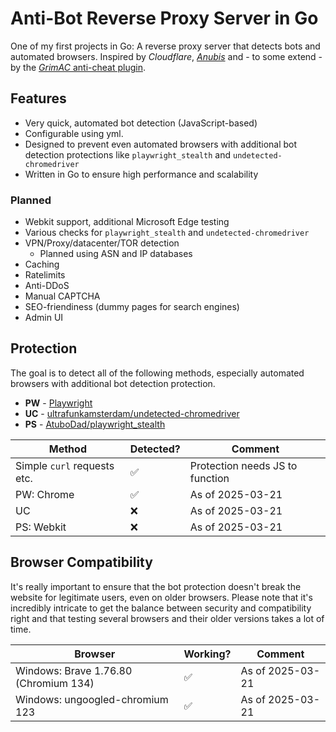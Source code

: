 # Anti-Bot Reverse Proxy Server in Go

One of my first projects in Go: A reverse proxy server that detects bots and automated browsers. Inspired by *Cloudflare*, [*Anubis*](https://github.com/TecharoHQ/anubis) and - to some extend - by the [*GrimAC* anti-cheat plugin](https://github.com/GrimAnticheat/Grim).

## Features

- Very quick, automated bot detection (JavaScript-based)
- Configurable using yml.
- Designed to prevent even automated browsers with additional bot detection protections like `playwright_stealth` and `undetected-chromedriver`
- Written in Go to ensure high performance and scalability

### Planned

- Webkit support, additional Microsoft Edge testing
- Various checks for `playwright_stealth` and `undetected-chromedriver`
- VPN/Proxy/datacenter/TOR detection
  - Planned using ASN and IP databases
- Caching
- Ratelimits
- Anti-DDoS
- Manual CAPTCHA
- SEO-friendiness (dummy pages for search engines)
- Admin UI

## Protection

The goal is to detect all of the following methods, especially automated browsers with additional bot detection protection.

- **PW** - [Playwright](https://playwright.dev/python/)
- **UC** - [ultrafunkamsterdam/undetected-chromedriver](https://github.com/ultrafunkamsterdam/undetected-chromedriver)
- **PS** - [AtuboDad/playwright_stealth](https://github.com/AtuboDad/playwright_stealth)

| Method                      | Detected? | Comment                         |
| --------------------------- | --------- | ------------------------------- |
| Simple `curl` requests etc. | ✅         | Protection needs JS to function |
| PW: Chrome                  | ✅         | As of 2025-03-21                |
| UC                          | ❌         | As of 2025-03-21                |
| PS: Webkit                  | ❌         | As of 2025-03-21                |

## Browser Compatibility

It's really important to ensure that the bot protection doesn't break the website for legitimate users, even on older browsers. Please note that it's incredibly intricate to get the balance between security and compatibility right and that testing several browsers and their older versions takes a lot of time.

| Browser                               | Working? | Comment          |
| ------------------------------------- | -------- | ---------------- |
| Windows: Brave 1.76.80 (Chromium 134) | ✅        | As of 2025-03-21 |
| Windows: ungoogled-chromium 123       | ✅        | As of 2025-03-21 |
